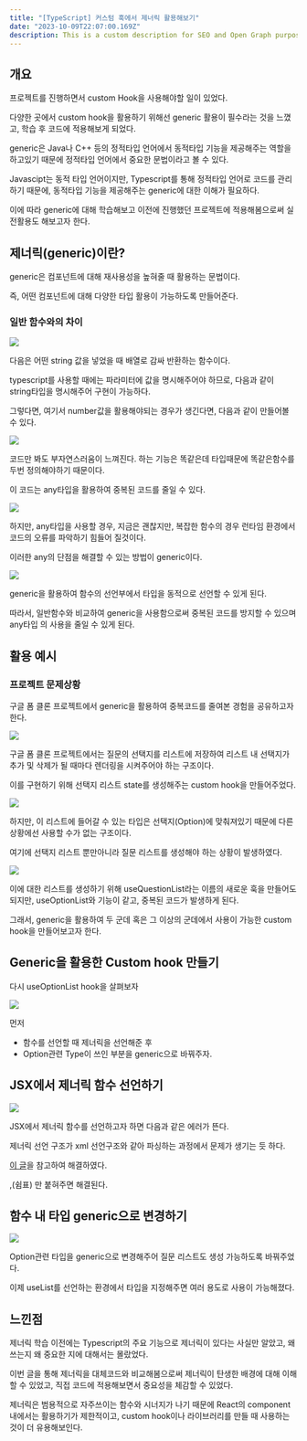 ```yaml
---
title: "[TypeScript] 커스텀 훅에서 제너릭 활용해보기"
date: "2023-10-09T22:07:00.169Z"
description: This is a custom description for SEO and Open Graph purposes, rather than the default generated excerpt. Simply add a description field to the frontmatter.
---
```


## 개요

프로젝트를 진행하면서 custom Hook을 사용해야할 일이 있었다.

다양한 곳에서 custom hook을 활용하기 위해선 generic 활용이 필수라는 것을 느꼈고, 학습 후 코드에 적용해보게 되었다.

generic은 Java나 C++ 등의 정적타입 언어에서 동적타입 기능을 제공해주는 역할을 하고있기 때문에 정적타입 언어에서 중요한 문법이라고 볼 수 있다.

Javascipt는 동적 타입 언어이지만, Typescript를 통해 정적타입 언어로 코드를 관리하기 때문에, 동적타입 기능을 제공해주는 generic에 대한 이해가 필요하다.

이에 따라 generic에 대해 학습해보고 이전에 진행했던 프로젝트에 적용해봄으로써 실전활용도 해보고자 한다.

## 제너릭(generic)이란?

generic은 컴포넌트에 대해 재사용성을 높혀줄 때 활용하는 문법이다.

즉, 어떤 컴포넌트에 대해 다양한 타입 활용이 가능하도록 만들어준다.

### 일반 함수와의 차이

![](./arrayWrapperExample.png)

다음은 어떤 string 값을 넣었을 때 배열로 감싸 반환하는 함수이다.

typescript를 사용할 때에는 파라미터에 값을 명시해주어야 하므로, 다음과 같이 string타입을 명시해주어 구현이 가능하다.

그렇다면, 여기서 number값을 활용해야되는 경우가 생긴다면, 다음과 같이 만들어볼 수 있다.

![](<./img(2).png>)

코드만 봐도 부자연스러움이 느껴진다. 하는 기능은 똑같은데 타입때문에 똑같은함수를 두번 정의해야하기 때문이다.

이 코드는 any타입을 활용하여 중복된 코드를 줄일 수 있다.

![](<./img(3).png>)

하지만, any타입을 사용할 경우, 지금은 괜찮지만, 복잡한 함수의 경우 런타임 환경에서 코드의 오류를 파악하기 힘들어 질것이다.

이러한 any의 단점을 해결할 수 있는 방법이 generic이다.

![](<./img(4).png>)

generic을 활용하여 함수의 선언부에서 타입을 동적으로 선언할 수 있게 된다.

따라서, 일반함수와 비교하여 generic을 사용함으로써 중복된 코드를 방지할 수 있으며 any타입 의 사용을 줄일 수 있게 된다.

## 활용 예시

### 프로젝트 문제상황

구글 폼 클론 프로젝트에서 generic을 활용하여 중복코드를 줄여본 경험을 공유하고자 한다.

![](./217290650-06df10bd-0810-4f13-b2e0-2bf54a5e96b6.png)

구글 폼 클론 프로젝트에서는 질문의 선택지를 리스트에 저장하여 리스트 내 선택지가 추가 및 삭제가 될 때마다 렌더링을 시켜주어야 하는 구조이다.

이를 구현하기 위해 선택지 리스트 state를 생성해주는 custom hook을 만들어주었다.

![](<./img(5).png>)

하지만, 이 리스트에 들어갈 수 있는 타입은 선택지(Option)에 맞춰져있기 때문에 다른 상황에선 사용할 수가 없는 구조이다.

여기에 선택지 리스트 뿐만아니라 질문 리스트를 생성해야 하는 상황이 발생하였다.

![](./2.png)

이에 대한 리스트를 생성하기 위해 useQuestionList라는 이름의 새로운 훅을 만들어도 되지만, useOptionList와 기능이 같고, 중복된 코드가 발생하게 된다.

그래서, generic을 활용하여 두 군데 혹은 그 이상의 군데에서 사용이 가능한 custom hook을 만들어보고자 한다.

## Generic을 활용한 Custom hook 만들기

다시 useOptionList hook을 살펴보자

![](<./img(6).png>)

먼저

- 함수를 선언할 때 제너릭을 선언해준 후
- Option관련 Type이 쓰인 부분을 generic으로 바꿔주자.

## JSX에서 제너릭 함수 선언하기

![](https://user-images.githubusercontent.com/92029332/217290840-5a299f4c-a716-4689-a343-05c08f3826ab.png)

JSX에서 제너릭 함수를 선언하고자 하면 다음과 같은 에러가 뜬다.

제너릭 선언 구조가 xml 선언구조와 같아 파싱하는 과정에서 문제가 생기는 듯 하다.

[이 글](https://stackoverflow.com/questions/32696475/typescript-tsx-and-generic-parameters)을 참고하여 해결하였다.

,(쉼표) 만 붙혀주면 해결된다.

## 함수 내 타입 generic으로 변경하기

![](https://blog.kakaocdn.net/dn/G76xE/btrYrjgFGBg/v26bJSxmDiG200OQ0kU3lk/img.png)

Option관련 타입을 generic으로 변경해주어 질문 리스트도 생성 가능하도록 바꿔주었다.

이제 useList를 선언하는 환경에서 타입을 지정해주면 여러 용도로 사용이 가능해졌다.

## 느낀점

제너릭 학습 이전에는 Typescript의 주요 기능으로 제너릭이 있다는 사실만 알았고, 왜 쓰는지 왜 중요한 지에 대해서는 몰랐었다.

이번 글을 통해 제너릭을 대체코드와 비교해봄으로써 제너릭이 탄생한 배경에 대해 이해할 수 있었고, 직접 코드에 적용해보면서 중요성을 체감할 수 있었다.

제너릭은 범용적으로 자주쓰이는 함수와 시너지가 나기 때문에 React의 component 내에서는 활용하기가 제한적이고, custom hook이나 라이브러리를 만들 때 사용하는 것이 더 유용해보인다.
